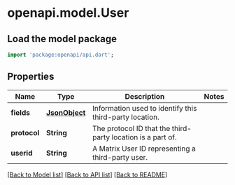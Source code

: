 # openapi.model.User

## Load the model package
```dart
import 'package:openapi/api.dart';
```

## Properties
Name | Type | Description | Notes
------------ | ------------- | ------------- | -------------
**fields** | [**JsonObject**](.md) | Information used to identify this third-party location. | 
**protocol** | **String** | The protocol ID that the third-party location is a part of. | 
**userid** | **String** | A Matrix User ID representing a third-party user. | 

[[Back to Model list]](../README.md#documentation-for-models) [[Back to API list]](../README.md#documentation-for-api-endpoints) [[Back to README]](../README.md)


